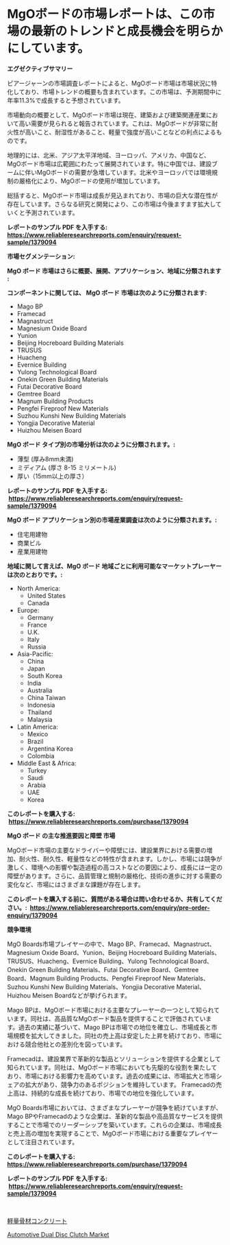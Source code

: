 <p><h1>MgOボードの市場レポートは、この市場の最新のトレンドと成長機会を明らかにしています。</h1></p><p><strong>エグゼクティブサマリー</strong></p>
<p><p>ピアージャーンの市場調査レポートによると、MgOボード市場は市場状況に特化しており、市場トレンドの概要も含まれています。この市場は、予測期間中に年率11.3%で成長すると予想されています。</p><p>市場動向の概要として、MgOボード市場は現在、建築および建築関連産業において高い需要が見られると報告されています。これは、MgOボードが非常に耐火性が高いこと、耐湿性があること、軽量で強度が高いことなどの利点によるものです。</p><p>地理的には、北米、アジア太平洋地域、ヨーロッパ、アメリカ、中国など、MgOボード市場は広範囲にわたって展開されています。特に中国では、建設ブームに伴いMgOボードの需要が急増しています。北米やヨーロッパでは環境規制の厳格化により、MgOボードの使用が増加しています。</p><p>総括すると、MgOボード市場は成長が見込まれており、市場の巨大な潜在性が存在しています。さらなる研究と開発により、この市場は今後ますます拡大していくと予測されています。</p></p>
<p><strong>レポートのサンプル PDF を入手する: <a href="https://www.reliableresearchreports.com/enquiry/request-sample/1379094">https://www.reliableresearchreports.com/enquiry/request-sample/1379094</a></strong></p>
<p><strong>市場セグメンテーション:</strong></p>
<p><strong> MgO ボード 市場はさらに概要、展開、アプリケーション、地域に分類されます :</strong></p>
<p><strong>コンポーネントに関しては、 MgO ボード 市場は次のように分類されます: &nbsp;</strong></p>
<p><ul><li>Mago BP</li><li>Framecad</li><li>Magnastruct</li><li>Magnesium Oxide Board</li><li>Yunion</li><li>Beijing Hocreboard Building Materials</li><li>TRUSUS</li><li>Huacheng</li><li>Evernice Building</li><li>Yulong Technological Board</li><li>Onekin Green Building Materials</li><li>Futai Decorative Board</li><li>Gemtree Board</li><li>Magnum Building Products</li><li>Pengfei Fireproof New Materials</li><li>Suzhou Kunshi New Building Materials</li><li>Yongjia Decorative Material</li><li>Huizhou Meisen Board</li></ul></p>
<p><strong> MgO ボード タイプ別の市場分析は次のように分類されます。:</strong></p>
<p><ul><li>薄型 (厚み8mm未満)</li><li>ミディアム (厚さ 8-15 ミリメートル)</li><li>厚い（15mm以上の厚さ）</li></ul></p>
<p><strong>レポートのサンプル PDF を入手する: &nbsp;<a href="https://www.reliableresearchreports.com/enquiry/request-sample/1379094">https://www.reliableresearchreports.com/enquiry/request-sample/1379094</a></strong></p>
<p><strong> MgO ボード アプリケーション別の市場産業調査は次のように分類されます。:</strong></p>
<p><ul><li>住宅用建物</li><li>商業ビル</li><li>産業用建物</li></ul></p>
<p><strong>地域に関して言えば、MgO ボード 地域ごとに利用可能なマーケットプレーヤーは次のとおりです。:</strong></p>
<p><ul>
    <li>
        North America:
        <ul>
            <li>United States</li>
            <li>Canada</li>
        </ul>
    </li>
    <li>
        Europe:
        <ul>
            <li>Germany</li>
            <li>France</li>
            <li>U.K.</li>
            <li>Italy</li>
            <li>Russia</li>
        </ul>
    </li>
    <li>
        Asia-Pacific:
        <ul>
            <li>China</li>
            <li>Japan</li>
            <li>South Korea</li>
            <li>India</li>
            <li>Australia</li>
            <li>China Taiwan</li>
            <li>Indonesia</li>
            <li>Thailand</li>
            <li>Malaysia</li>
        </ul>
    </li>
    <li>
        Latin America:
        <ul>
            <li>Mexico</li>
            <li>Brazil</li>
            <li>Argentina Korea</li>
            <li>Colombia</li>
        </ul>
    </li>
    <li>
        Middle East & Africa:
        <ul>
            <li>Turkey</li>
            <li>Saudi</li>
            <li>Arabia</li>
            <li>UAE</li>
            <li>Korea</li>
        </ul>
    </li>
    </ul></p>
<p><strong>このレポートを購入する: &nbsp;<a href="https://www.reliableresearchreports.com/purchase/1379094">https://www.reliableresearchreports.com/purchase/1379094</a></strong></p>
<p><strong>MgO ボード の主な推進要因と障壁 市場</strong></p>
<p><p>MgOボード市場の主要なドライバーや障壁には、建設業界における需要の増加、耐火性、耐久性、軽量性などの特性が含まれます。しかし、市場には競争が激しく、環境への影響や製造過程の高コストなどの要因により、成長には一定の障壁があります。さらに、品質管理と規制の厳格化、技術の進歩に対する需要の変化など、市場にはさまざまな課題が存在します。</p></p>
<p><strong>このレポートを購入する前に、質問がある場合は問い合わせるか、共有してください。:&nbsp; <a href="https://www.reliableresearchreports.com/enquiry/pre-order-enquiry/1379094">https://www.reliableresearchreports.com/enquiry/pre-order-enquiry/1379094</a></strong></p>
<p><strong>競争環境</strong></p>
<p><p>MgO Boards市場プレイヤーの中で、Mago BP、Framecad、Magnastruct、Magnesium Oxide Board、Yunion、Beijing Hocreboard Building Materials、TRUSUS、Huacheng、Evernice Building、Yulong Technological Board、Onekin Green Building Materials、Futai Decorative Board、Gemtree Board、Magnum Building Products、Pengfei Fireproof New Materials、Suzhou Kunshi New Building Materials、Yongjia Decorative Material、Huizhou Meisen Boardなどが挙げられます。</p><p>Mago BPは、MgOボード市場における主要なプレーヤーの一つとして知られています。同社は、高品質なMgOボード製品を提供することで評価されています。過去の実績に基づいて、Mago BPは市場での地位を確立し、市場成長と市場規模を拡大してきました。同社の売上高は安定した上昇を続けており、市場における競合他社との差別化を図っています。</p><p>Framecadは、建設業界で革新的な製品とソリューションを提供する企業として知られています。同社は、MgOボード市場においても先駆的な役割を果たしており、市場における影響力を高めています。過去の成果には、市場拡大と市場シェアの拡大があり、競争力のあるポジションを維持しています。 Framecadの売上高は、持続的な成長を続けており、市場での地位を強化しています。</p><p>MgO Boards市場においては、さまざまなプレーヤーが競争を続けていますが、Mago BPやFramecadのような企業は、革新的な製品や高品質なサービスを提供することで市場でのリーダーシップを築いています。これらの企業は、市場成長と売上高の増加を実現することで、MgOボード市場における重要なプレイヤーとして注目されています。</p></p>
<p><strong>このレポートを購入する: &nbsp; <a href="https://www.reliableresearchreports.com/purchase/1379094">https://www.reliableresearchreports.com/purchase/1379094</a></strong></p>
<p><strong>レポートのサンプル PDF を入手する: &nbsp;<a href="https://www.reliableresearchreports.com/enquiry/request-sample/1379094">https://www.reliableresearchreports.com/enquiry/request-sample/1379094</a></strong><strong></strong></p>
<p>&nbsp;</p>
<p><p><a href="https://medium.com/@ryleebauch2023/%E8%BB%BD%E9%87%8F%E9%AA%A8%E6%9D%90%E3%82%B3%E3%83%B3%E3%82%AF%E3%83%AA%E3%83%BC%E3%83%88%E5%B8%82%E5%A0%B4%E3%81%AF-%E5%B8%82%E5%A0%B4%E3%82%B7%E3%82%A7%E3%82%A2-%E3%82%B5%E3%82%A4%E3%82%BA-2031%E5%B9%B4%E3%81%BE%E3%81%A7%E3%81%AE%E4%BA%88%E6%B8%AC%E3%81%AB%E7%84%A6%E7%82%B9%E3%82%92%E5%BD%93%E3%81%A6%E3%81%A6%E3%81%84%E3%81%BE%E3%81%99-c44ba64adec2">軽量骨材コンクリート</a></p><p><a href="https://funky-papaya-cf4.notion.site/Automotive-Dual-Disc-Clutch-Market-Size-Market-Trends-and-Growth-Outlook-forecasted-for-period-fro-fa57db2a366940efa1755647ca90ce31">Automotive Dual Disc Clutch Market</a></p></p>